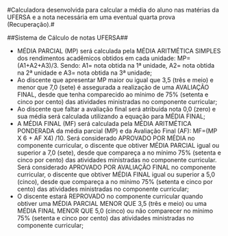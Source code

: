 #Calculadora desenvolvida para calcular a média do aluno nas matérias da UFERSA e a nota necessária em uma eventual quarta prova (Recuperação).#

##Sistema de Cálculo de notas UFERSA##

- MÉDIA PARCIAL (MP) será calculada pela MÉDIA ARITMÉTICA SIMPLES dos rendimentos acadêmicos obtidos em cada unidade: MP= (A1+A2+A3)/3. Sendo: A1= nota obtida na 1ª unidade, A2= nota obtida na 2ª unidade e A3= nota obtida na 3ª unidade;
- Ao discente que apresentar MP maior ou igual que 3,5 (três e meio) e menor que 7,0 (sete) é assegurada a realização de uma AVALIAÇÃO FINAL, desde que tenha comparecido ao mínimo de 75% (setenta e cinco por cento) das atividades ministradas no componente curricular;
- Ao discente que faltar a avaliação final será atribuída nota 0,0 (zero) e sua média será calculada utilizando a equação para MÉDIA FINAL;
- A MÉDIA FINAL (MF) será calculada pela MÉDIA ARITMÉTICA PONDERADA da média parcial (MP) e da Avaliação Final (AF): MF=(MP X 6 + AF X4) /10. Será considerado APROVADO POR MÉDIA no componente curricular, o discente que obtiver MÉDIA PARCIAL igual ou superior a 7,0 (sete), desde que compareça a no mínimo 75% (setenta e cinco por cento) das atividades ministradas no componente curricular. Será considerado APROVADO POR AVALIAÇÃO FINAL no componente curricular, o discente que obtiver MÉDIA FINAL igual ou superior a 5,0 (cinco), desde que compareça a no mínimo 75% (setenta e cinco por cento) das atividades ministradas no componente curricular;
- O discente estará REPROVADO no componente curricular quando obtiver uma MÉDIA PARCIAL MENOR QUE 3,5 (três e meio) ou uma MÉDIA FINAL MENOR QUE 5,0 (cinco) ou não comparecer no mínimo 75% (setenta e cinco por cento) das atividades ministradas no componente curricular;
